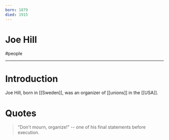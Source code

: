 ```yaml
---
born: 1879
died: 1915
---
```

# Joe Hill
#people 

---
# Introduction
Joe Hill, born in [[Sweden]], was an organizer of [[unions]] in the [[USA]]. 

# Quotes
> "Don't mourn, organize!"
> -- one of his final statements before execution. 

